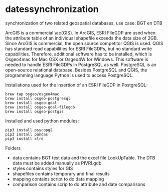 # datessynchronization
synchronization of two related geospatial databases, use case: BGT en DTB

ArcGIS is a commercial \ac{GIS}. In ArcGIS, ESRI FileGDP are used when the attribute table of an individual shapefile exceeds the data size of 2GB. Since ArcGIS is commercial, the open source competitor QGIS is used. QGIS has standard read capabilities for ESRI FileGDPs, but no standard write capabilities. Therefore, additional software has to be installed, which is Osgeo4mac for Mac OSX or Osgeo4W for Windows. This software is needed to handle ESRI FileGDPs in PostgreSQL as well. PostgreSQL is an open-source relational database. Besides PostgreSQL and QGIS, the programming language Python is used to access PostgreSQL. 

Installations used for the insertion of an ESRI FileGDP in PostgreSQL:  
```
brew tap osgeo/osgeo4mac
brew install osgeo-postgresql
brew install osgeo-gdal
brew install osgeo-gdal-filegdb
brew install osgeo-postgis
```
Installed and used python modules: 
```
pip3 install psycopg2
pip3 install pandas 
pip3 install xlrd
````

Folders
- data contains BGT test data and the excel file LookUpTable. The DTB data must be added manually as PIVRI.gdb. 
- styles contains styles for GIS
- shapefiles contains temporary and final results
- mapping contains script to do data mapping
- comparison contains scrip to do attribute and date comparisons 